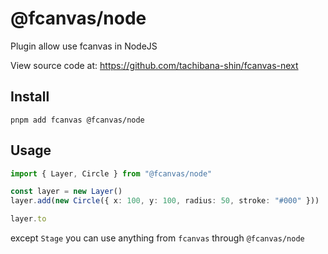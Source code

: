 # @fcanvas/node

Plugin allow use fcanvas in NodeJS

View source code at: https://github.com/tachibana-shin/fcanvas-next

## Install

```bash:no-line-numbers
pnpm add fcanvas @fcanvas/node
```

## Usage

```ts
import { Layer, Circle } from "@fcanvas/node"

const layer = new Layer()
layer.add(new Circle({ x: 100, y: 100, radius: 50, stroke: "#000" }))

layer.to
```

except `Stage` you can use anything from `fcanvas` through `@fcanvas/node`
